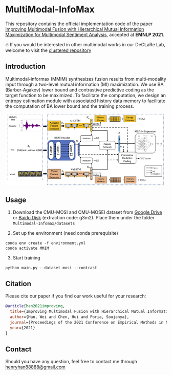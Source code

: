 # MultiModal-InfoMax

This repository contains the official implementation code of the paper [Improving Multimodal Fusion with Hierarchical Mutual Information Maximization for Multimodal Sentiment Analysis](https://arxiv.org/pdf/2109.00412.pdf), accepted at **EMNLP 2021**.

:fire:  If you would be interested in other multimodal works in our DeCLaRe Lab, welcome to visit the [clustered repository](https://github.com/declare-lab/multimodal-deep-learning)

## Introduction
Multimodal-informax (MMIM) synthesizes fusion results from multi-modality input through a two-level mutual information (MI) maximization. We use BA (Barber-Agakov) lower bound and contrastive predictive coding as the target function to be maximized. To facilitate the computation, we design an entropy estimation module with associated history data memory to facilitate the computation of BA lower bound and the training process.

![Alt text](img/ModelFigSingle.png?raw=true "Model")

## Usage
1. Download the CMU-MOSI and CMU-MOSEI dataset from [Google Drive](https://drive.google.com/drive/folders/1djN_EkrwoRLUt7Vq_QfNZgCl_24wBiIK?usp=sharing) or [Baidu Disk](https://pan.baidu.com/s/1Wxo4Bim9JhNmg8265p3ttQ) (extraction code: g3m2). Place them under the folder `Multimodal-Infomax/datasets`

2. Set up the environment (need conda prerequisite)
```
conda env create -f environment.yml
conda activate MMIM
```

3. Start training
```
python main.py --dataset mosi --contrast
```

## Citation
Please cite our paper if you find our work useful for your research:
```bibtex
@article{han2021improving,
  title={Improving Multimodal Fusion with Hierarchical Mutual Information Maximization for Multimodal Sentiment Analysis},
  author={Han, Wei and Chen, Hui and Poria, Soujanya},
  journal={Proceedings of the 2021 Conference on Empirical Methods in Natural Language Processing (EMNLP)},
  year={2021}
}
```

## Contact 
Should you have any question, feel free to contact me through [henryhan88888@gmail.com](henryhan88888@gmail.com)
